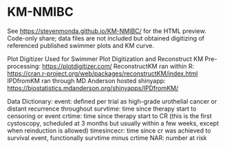 # KM-NMIBC
See https://stevenmonda.github.io/KM-NMIBC/ for the HTML preview.
Code-only share; data files are not included but obtained digitizing of referenced published swimmer plots and KM curve.

Plot Digitizer Used for Swimmer Plot Digitization and Reconstruct KM Pre-processing: https://plotdigitizer.com/
ReconstructKM ran within R: https://cran.r-project.org/web/packages/reconstructKM/index.html
IPDfromKM ran through MD Anderson hosted shinyapp: https://biostatistics.mdanderson.org/shinyapps/IPDfromKM/

Data Dictionary: 
event: defined per trial as high-grade urothelial cancer or distant recurrence throughout
survtime: time since therapy start to censoring or event 
crtime: time since therapy start to CR (this is the first cystoscopy, scheduled at 3 months but usually within a few weeks, except when reinduction is allowed)
timesincecr: time since cr was achieved to survival event, functionally survtime minus crtime
NAR: number at risk
